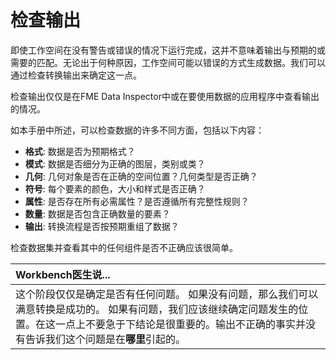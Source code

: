 # 检查输出

即使工作空间在没有警告或错误的情况下运行完成，这并不意味着输出与预期的或需要的匹配。无论出于何种原因，工作空间可能以错误的方式生成数据。我们可以通过检查转换输出来确定这一点。

检查输出仅仅是在FME Data Inspector中或在要使用数据的应用程序中查看输出的情况。

如本手册中所述，可以检查数据的许多不同方面，包括以下内容：

* **格式**: 数据是否为预期格式？
* **模式**: 数据是否细分为正确的图层，类别或类？
* **几何**: 几何对象是否在正确的空间位置？几何类型是否正确？
* **符号**: 每个要素的颜色，大小和样式是否正确？
* **属性**: 是否存在所有必需属性？是否遵循所有完整性规则？
* **数量**: 数据是否包含正确数量的要素？
* **输出**: 转换流程是否按预期重组了数据？

检查数据集并查看其中的任何组件是否不正确应该很简单。

|  Workbench医生说... |
| :--- |
|  这个阶段仅仅是确定是否有任何问题。  如果没有问题，那么我们可以满意转换是成功的。 如果有问题，我们应该继续确定问题发生的位置。在这一点上不要急于下结论是很重要的。输出不正确的事实并没有告诉我们这个问题是在**哪里**引起的。 |

